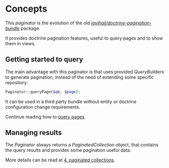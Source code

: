 # Concepts

This *paginator* is the evolution of the old [*javihgil/doctrine-pagination-bundle*](https://github.com/javihgil/doctrine-pagination-bundle) package.

It provides doctrine pagination features, useful to query pages and to show them in views.

## Getting started to query

The main advantage with this paginator is that uses provided *QueryBuilder*s to generate pagination, instead of 
 the need of extending some specific repository:

```php
Paginator::queryPage($qb, $page);
```

It can be used in a third party bundle without entity or doctrine configuration change requirements.

Continue reading how to [query pages](3_query_page.md).

## Managing results

The *Paginator* always returns a *PaginatedCollection* object, that contains the query results and provides
 some pagination useful data.

More details can be read at [4. paginated collections](4_paginated_collection.md).

